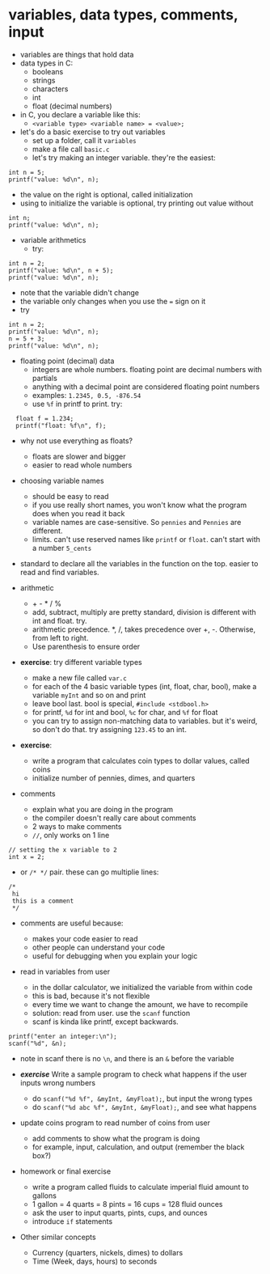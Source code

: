 # variables, data types, comments, input #

* variables are things that hold data
* data types in C:
  * booleans
  * strings
  * characters
  * int
  * float (decimal numbers)
* in C, you declare a variable like this:
  * `<variable type> <variable name> = <value>;`
* let's do a basic exercise to try out variables
  * set up a folder, call it `variables`
  * make a file call `basic.c`
  * let's try making an integer variable. they're the easiest:

```
int n = 5;
printf("value: %d\n", n);
```

  * the value on the right is optional, called initialization
  * using <value> to initialize the variable is optional, try printing out value without
  
```
int n;
printf("value: %d\n", n);
```

* variable arithmetics
  * try:

```
int n = 2;
printf("value: %d\n", n + 5);
printf("value: %d\n", n);
```

  * note that the variable didn't change
  * the variable only changes when you use the `=` sign on it
  * try
  
```
int n = 2;
printf("value: %d\n", n);
n = 5 + 3;
printf("value: %d\n", n);
```

* floating point (decimal) data
  * integers are whole numbers. floating point are decimal numbers with partials
  * anything with a decimal point are considered floating point numbers
  * examples: `1.2345, 0.5, -876.54`
  * use `%f` in printf to print. try:
  
```
  float f = 1.234;
  printf("float: %f\n", f);
```

* why not use everything as floats?
  * floats are slower and bigger
  * easier to read whole numbers

* choosing variable names
  * should be easy to read
  * if you use really short names, you won't know what the program does when you read it back
  * variable names are case-sensitive. So `pennies` and `Pennies` are different.
  * limits. can't use reserved names like `printf` or `float`. can't start with a number `5_cents`

* standard to declare all the variables in the function on the top. easier to read and find variables.

* arithmetic
  * \+ \- \* \/ %
  * add, subtract, multiply are pretty standard, division is different with int and float. try.
  * arithmetic precedence. \*, \/, takes precedence over \+, \-. Otherwise, from left to right.
  * Use parenthesis to ensure order

* **exercise**: try different variable types
  * make a new file called `var.c`
  * for each of the 4 basic variable types (int, float, char, bool), make a variable `myInt` and so on and print
  * leave bool last. bool is special, `#include <stdbool.h>`
  * for printf, `%d` for int and bool, `%c` for char, and `%f` for float
  * you can try to assign non-matching data to variables. but it's weird, so don't do that. try assigning `123.45` to an int.

* **exercise**:
  * write a program that calculates coin types to dollar values, called coins
  * initialize number of pennies, dimes, and quarters
  
* comments
  * explain what you are doing in the program
  * the compiler doesn't really care about comments
  * 2 ways to make comments
  * `//`, only works on 1 line

```
// setting the x variable to 2
int x = 2;
```

  * or `/* */` pair. these can go multiplie lines:

```
/*
 hi
 this is a comment
 */
```

  * comments are useful because:
    * makes your code easier to read
    * other people can understand your code
    * useful for debugging when you explain your logic

* read in variables from user
  * in the dollar calculator, we initialized the variable from within code
  * this is bad, because it's not flexible
  * every time we want to change the amount, we have to recompile
  * solution: read from user. use the `scanf` function
  * scanf is kinda like printf, except backwards.

```
printf("enter an integer:\n");
scanf("%d", &n);
```

  * note in scanf there is no `\n`, and there is an `&` before the variable
  * ***exercise*** Write a sample program to check what happens if the user inputs wrong numbers
    * do `scanf("%d %f", &myInt, &myFloat);`, but input the wrong types
    * do `scanf("%d abc %f", &myInt, &myFloat);`, and see what happens

* update coins program to read number of coins from user
  * add comments to show what the program is doing
  * for example, input, calculation, and output (remember the black box?)

* homework or final exercise
  * write a program called fluids to calculate imperial fluid amount to gallons
  * 1 gallon = 4 quarts = 8 pints = 16 cups = 128 fluid ounces
  * ask the user to input quarts, pints, cups, and ounces
  * introduce `if` statements
 
* Other similar concepts
  * Currency (quarters, nickels, dimes) to dollars
  * Time (Week, days, hours) to seconds
